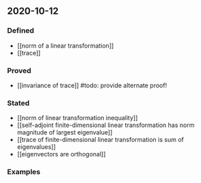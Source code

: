 ## 2020-10-12
### Defined
- [[norm of a linear transformation]]
- [[trace]]
### Proved
- [[invariance of trace]] #todo: provide alternate proof!
### Stated
- [[norm of linear transformation inequality]]
- [[self-adjoint finite-dimensional linear transformation has norm magnitude of largest eigenvalue]]
- [[trace of finite-dimensional linear transformation is sum of eigenvalues]]
- [[eigenvectors are orthogonal]]
### Examples